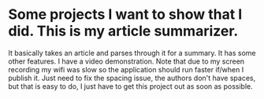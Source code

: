 # Some projects I want to show that I did. This is my article summarizer.
It basically takes an article and parses through it for a summary. It has some other features. I have a video demonstration. Note that due to my screen recording my wifi was slow so the application should run faster if/when I publish it. Just need to fix the spacing issue, the authors don't have spaces, but that is easy to do, I just have to get this project out as soon as possible. 
